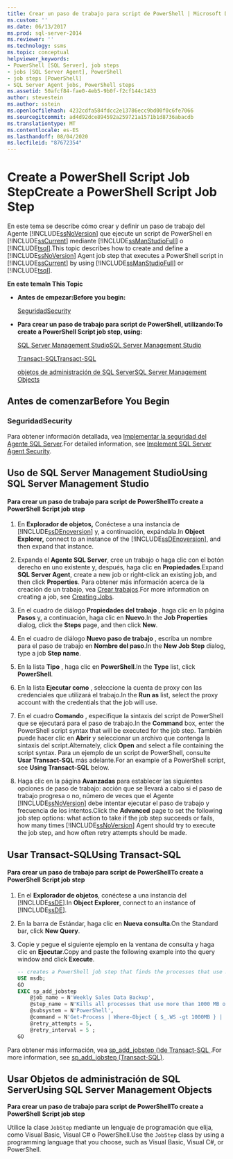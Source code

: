 ```yaml
---
title: Crear un paso de trabajo para script de PowerShell | Microsoft Docs
ms.custom: ''
ms.date: 06/13/2017
ms.prod: sql-server-2014
ms.reviewer: ''
ms.technology: ssms
ms.topic: conceptual
helpviewer_keywords:
- PowerShell [SQL Server], job steps
- jobs [SQL Server Agent], PowerShell
- job steps [PowerShell]
- SQL Server Agent jobs, PowerShell steps
ms.assetid: 50afcf84-fae0-4eb5-9b0f-f2cf144c1433
author: stevestein
ms.author: sstein
ms.openlocfilehash: 4232cdfa584fdcc2e13786ecc9bd00f0c6fe7066
ms.sourcegitcommit: ad4d92dce894592a259721a1571b1d8736abacdb
ms.translationtype: MT
ms.contentlocale: es-ES
ms.lasthandoff: 08/04/2020
ms.locfileid: "87672354"
---
```

# <a name="create-a-powershell-script-job-step"></a><span data-ttu-id="2b2ea-102">Create a PowerShell Script Job Step</span><span class="sxs-lookup"><span data-stu-id="2b2ea-102">Create a PowerShell Script Job Step</span></span>
  <span data-ttu-id="2b2ea-103">En este tema se describe cómo crear y definir un paso de trabajo del Agente [!INCLUDE[ssNoVersion](../../includes/ssnoversion-md.md)] que ejecute un script de PowerShell en [!INCLUDE[ssCurrent](../../includes/sscurrent-md.md)] mediante [!INCLUDE[ssManStudioFull](../../includes/ssmanstudiofull-md.md)] o [!INCLUDE[tsql](../../includes/tsql-md.md)].</span><span class="sxs-lookup"><span data-stu-id="2b2ea-103">This topic describes how to create and define a [!INCLUDE[ssNoVersion](../../includes/ssnoversion-md.md)] Agent job step that executes a PowerShell script in [!INCLUDE[ssCurrent](../../includes/sscurrent-md.md)] by using [!INCLUDE[ssManStudioFull](../../includes/ssmanstudiofull-md.md)] or [!INCLUDE[tsql](../../includes/tsql-md.md)].</span></span>  
  
 <span data-ttu-id="2b2ea-104">**En este tema**</span><span class="sxs-lookup"><span data-stu-id="2b2ea-104">**In This Topic**</span></span>  
  
-   <span data-ttu-id="2b2ea-105">**Antes de empezar:**</span><span class="sxs-lookup"><span data-stu-id="2b2ea-105">**Before you begin:**</span></span>  
  
     [<span data-ttu-id="2b2ea-106">Seguridad</span><span class="sxs-lookup"><span data-stu-id="2b2ea-106">Security</span></span>](#Security)  
  
-   <span data-ttu-id="2b2ea-107">**Para crear un paso de trabajo para script de PowerShell, utilizando:**</span><span class="sxs-lookup"><span data-stu-id="2b2ea-107">**To create a PowerShell Script job step, using:**</span></span>  
  
     [<span data-ttu-id="2b2ea-108">SQL Server Management Studio</span><span class="sxs-lookup"><span data-stu-id="2b2ea-108">SQL Server Management Studio</span></span>](#SSMS)  
  
     [<span data-ttu-id="2b2ea-109">Transact-SQL</span><span class="sxs-lookup"><span data-stu-id="2b2ea-109">Transact-SQL</span></span>](#TSQL)  
  
     [<span data-ttu-id="2b2ea-110">objetos de administración de SQL Server</span><span class="sxs-lookup"><span data-stu-id="2b2ea-110">SQL Server Management Objects</span></span>](#SMO)  
  
##  <a name="before-you-begin"></a><a name="BeforeYouBegin"></a> <span data-ttu-id="2b2ea-111">Antes de comenzar</span><span class="sxs-lookup"><span data-stu-id="2b2ea-111">Before You Begin</span></span>  
  
###  <a name="security"></a><a name="Security"></a> <span data-ttu-id="2b2ea-112">Seguridad</span><span class="sxs-lookup"><span data-stu-id="2b2ea-112">Security</span></span>  
 <span data-ttu-id="2b2ea-113">Para obtener información detallada, vea [Implementar la seguridad del Agente SQL Server](implement-sql-server-agent-security.md).</span><span class="sxs-lookup"><span data-stu-id="2b2ea-113">For detailed information, see [Implement SQL Server Agent Security](implement-sql-server-agent-security.md).</span></span>  
  
##  <a name="using-sql-server-management-studio"></a><a name="SSMS"></a> <span data-ttu-id="2b2ea-114">Uso de SQL Server Management Studio</span><span class="sxs-lookup"><span data-stu-id="2b2ea-114">Using SQL Server Management Studio</span></span>  
  
#### <a name="to-create-a-powershell-script-job-step"></a><span data-ttu-id="2b2ea-115">Para crear un paso de trabajo para script de PowerShell</span><span class="sxs-lookup"><span data-stu-id="2b2ea-115">To create a PowerShell Script job step</span></span>  
  
1.  <span data-ttu-id="2b2ea-116">En **Explorador de objetos,** Conéctese a una instancia de [!INCLUDE[ssDEnoversion](../../includes/ssdenoversion-md.md)] y, a continuación, expándala.</span><span class="sxs-lookup"><span data-stu-id="2b2ea-116">In **Object Explorer,** connect to an instance of the [!INCLUDE[ssDEnoversion](../../includes/ssdenoversion-md.md)], and then expand that instance.</span></span>  
  
2.  <span data-ttu-id="2b2ea-117">Expanda el **Agente SQL Server**, cree un trabajo o haga clic con el botón derecho en uno existente y, después, haga clic en **Propiedades**.</span><span class="sxs-lookup"><span data-stu-id="2b2ea-117">Expand **SQL Server Agent**, create a new job or right-click an existing job, and then click **Properties**.</span></span> <span data-ttu-id="2b2ea-118">Para obtener más información acerca de la creación de un trabajo, vea [Crear trabajos](create-jobs.md).</span><span class="sxs-lookup"><span data-stu-id="2b2ea-118">For more information on creating a job, see [Creating Jobs](create-jobs.md).</span></span>  
  
3.  <span data-ttu-id="2b2ea-119">En el cuadro de diálogo **Propiedades del trabajo** , haga clic en la página **Pasos** y, a continuación, haga clic en **Nuevo**.</span><span class="sxs-lookup"><span data-stu-id="2b2ea-119">In the **Job Properties** dialog, click the **Steps** page, and then click **New**.</span></span>  
  
4.  <span data-ttu-id="2b2ea-120">En el cuadro de diálogo **Nuevo paso de trabajo** , escriba un nombre para el paso de trabajo en **Nombre del paso**.</span><span class="sxs-lookup"><span data-stu-id="2b2ea-120">In the **New Job Step** dialog, type a job **Step name**.</span></span>  
  
5.  <span data-ttu-id="2b2ea-121">En la lista **Tipo** , haga clic en **PowerShell**.</span><span class="sxs-lookup"><span data-stu-id="2b2ea-121">In the **Type** list, click **PowerShell**.</span></span>  
  
6.  <span data-ttu-id="2b2ea-122">En la lista **Ejecutar como** , seleccione la cuenta de proxy con las credenciales que utilizará el trabajo.</span><span class="sxs-lookup"><span data-stu-id="2b2ea-122">In the **Run as** list, select the proxy account with the credentials that the job will use.</span></span>  
  
7.  <span data-ttu-id="2b2ea-123">En el cuadro **Comando** , especifique la sintaxis del script de PowerShell que se ejecutará para el paso de trabajo.</span><span class="sxs-lookup"><span data-stu-id="2b2ea-123">In the **Command** box, enter the PowerShell script syntax that will be executed for the job step.</span></span> <span data-ttu-id="2b2ea-124">También puede hacer clic en **Abrir** y seleccionar un archivo que contenga la sintaxis del script.</span><span class="sxs-lookup"><span data-stu-id="2b2ea-124">Alternately, click **Open** and select a file containing the script syntax.</span></span> <span data-ttu-id="2b2ea-125">Para un ejemplo de un script de PowerShell, consulte **Usar Transact-SQL** más adelante.</span><span class="sxs-lookup"><span data-stu-id="2b2ea-125">For an example of a PowerShell script, see **Using Transact-SQL** below.</span></span>  
  
8.  <span data-ttu-id="2b2ea-126">Haga clic en la página **Avanzadas** para establecer las siguientes opciones de paso de trabajo: acción que se llevará a cabo si el paso de trabajo progresa o no, número de veces que el Agente [!INCLUDE[ssNoVersion](../../includes/ssnoversion-md.md)] debe intentar ejecutar el paso de trabajo y frecuencia de los intentos.</span><span class="sxs-lookup"><span data-stu-id="2b2ea-126">Click the **Advanced** page to set the following job step options: what action to take if the job step succeeds or fails, how many times [!INCLUDE[ssNoVersion](../../includes/ssnoversion-md.md)] Agent should try to execute the job step, and how often retry attempts should be made.</span></span>  
  
##  <a name="using-transact-sql"></a><a name="TSQL"></a> <span data-ttu-id="2b2ea-127">Usar Transact-SQL</span><span class="sxs-lookup"><span data-stu-id="2b2ea-127">Using Transact-SQL</span></span>  
  
#### <a name="to-create-a-powershell-script-job-step"></a><span data-ttu-id="2b2ea-128">Para crear un paso de trabajo para script de PowerShell</span><span class="sxs-lookup"><span data-stu-id="2b2ea-128">To create a PowerShell Script job step</span></span>  
  
1.  <span data-ttu-id="2b2ea-129">En el **Explorador de objetos**, conéctese a una instancia del [!INCLUDE[ssDE](../../includes/ssde-md.md)].</span><span class="sxs-lookup"><span data-stu-id="2b2ea-129">In **Object Explorer**, connect to an instance of [!INCLUDE[ssDE](../../includes/ssde-md.md)].</span></span>  
  
2.  <span data-ttu-id="2b2ea-130">En la barra de Estándar, haga clic en **Nueva consulta**.</span><span class="sxs-lookup"><span data-stu-id="2b2ea-130">On the Standard bar, click **New Query**.</span></span>  
  
3.  <span data-ttu-id="2b2ea-131">Copie y pegue el siguiente ejemplo en la ventana de consulta y haga clic en **Ejecutar**.</span><span class="sxs-lookup"><span data-stu-id="2b2ea-131">Copy and paste the following example into the query window and click **Execute**.</span></span>  
  
    ```sql
    -- creates a PowerShell job step that finds the processes that use more than 1000 MB of memory and kills them  
    USE msdb;  
    GO  
    EXEC sp_add_jobstep  
        @job_name = N'Weekly Sales Data Backup',  
        @step_name = N'Kills all processes that use more than 1000 MB of memory',  
        @subsystem = N'PowerShell',  
        @command = N'Get-Process | Where-Object { $_.WS -gt 1000MB } | Stop-Process',   
        @retry_attempts = 5,  
        @retry_interval = 5 ;  
    GO  
    ```  
  
 <span data-ttu-id="2b2ea-132">Para obtener más información, vea [sp_add_jobstep &#40;&#41;de Transact-SQL ](/sql/relational-databases/system-stored-procedures/sp-add-jobstep-transact-sql).</span><span class="sxs-lookup"><span data-stu-id="2b2ea-132">For more information, see [sp_add_jobstep &#40;Transact-SQL&#41;](/sql/relational-databases/system-stored-procedures/sp-add-jobstep-transact-sql).</span></span>  
  
##  <a name="using-sql-server-management-objects"></a><a name="SMO"></a><span data-ttu-id="2b2ea-133">Usar Objetos de administración de SQL Server</span><span class="sxs-lookup"><span data-stu-id="2b2ea-133">Using SQL Server Management Objects</span></span>  
 <span data-ttu-id="2b2ea-134">**Para crear un paso de trabajo para script de PowerShell**</span><span class="sxs-lookup"><span data-stu-id="2b2ea-134">**To create a PowerShell Script job step**</span></span>  
  
 <span data-ttu-id="2b2ea-135">Utilice la clase `JobStep` mediante un lenguaje de programación que elija, como Visual Basic, Visual C# o PowerShell.</span><span class="sxs-lookup"><span data-stu-id="2b2ea-135">Use the `JobStep` class by using a programming language that you choose, such as Visual Basic, Visual C#, or PowerShell.</span></span>  
